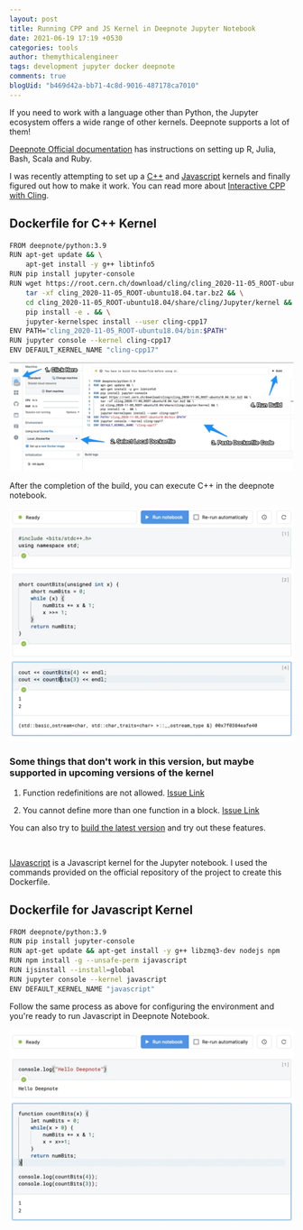 ```yaml
---
layout: post
title: Running CPP and JS Kernel in Deepnote Jupyter Notebook
date: 2021-06-19 17:19 +0530
categories: tools
author: themythicalengineer
tags: development jupyter docker deepnote
comments: true
blogUid: "b469d42a-bb71-4c8d-9016-487178ca7010"
---
```

If you need to work with a language other than Python, the Jupyter ecosystem offers a wide range of other kernels.
Deepnote supports a lot of them!

[Deepnote Official documentation](https://docs.deepnote.com/environment/custom-environments/running-your-own-kernel) has instructions on setting up R, Julia, Bash, Scala and Ruby.

I was recently attempting to set up a [C++](https://root.cern/cling/) and [Javascript](https://github.com/n-riesco/ijavascript) kernels and finally figured out how to make it work. You can read more about [Interactive CPP with Cling](https://blog.llvm.org/posts/2020-11-30-interactive-cpp-with-cling/).

## Dockerfile for C++ Kernel 
```bash
FROM deepnote/python:3.9
RUN apt-get update && \
    apt-get install -y g++ libtinfo5
RUN pip install jupyter-console
RUN wget https://root.cern.ch/download/cling/cling_2020-11-05_ROOT-ubuntu18.04.tar.bz2 && \
    tar -xf cling_2020-11-05_ROOT-ubuntu18.04.tar.bz2 && \
    cd cling_2020-11-05_ROOT-ubuntu18.04/share/cling/Jupyter/kernel && \
    pip install -e . && \
    jupyter-kernelspec install --user cling-cpp17
ENV PATH="cling_2020-11-05_ROOT-ubuntu18.04/bin:$PATH"
RUN jupyter console --kernel cling-cpp17
ENV DEFAULT_KERNEL_NAME "cling-cpp17"
```

![Configure Dockerfile](/assets/images/running-cpp-and-js-kernel-deepnote/configure_dockerfile.webp)

After the completion of the build, you can execute C++ in the deepnote notebook.

![CPP Example](/assets/images/running-cpp-and-js-kernel-deepnote/deepnote_cpp_example.webp)

### Some things that don't work in this version, but maybe supported in upcoming versions of the kernel

1. Function redefinitions are not allowed. [Issue Link](https://github.com/jupyter-xeus/xeus-cling/issues/91)

2. You cannot define more than one function in a block. [Issue Link](https://github.com/jupyter-xeus/xeus-cling/issues/40)

You can also try to [build the latest version](https://root.cern/cling/cling_build_instructions/) and try out these features.

<br/>

[IJavascript](https://github.com/n-riesco/ijavascript) is a Javascript kernel for the Jupyter notebook.
I used the commands provided on the official repository of the project to create this Dockerfile.

## Dockerfile for Javascript Kernel

```bash
FROM deepnote/python:3.9
RUN pip install jupyter-console
RUN apt-get update && apt-get install -y g++ libzmq3-dev nodejs npm
RUN npm install -g --unsafe-perm ijavascript
RUN ijsinstall --install=global
RUN jupyter console --kernel javascript
ENV DEFAULT_KERNEL_NAME "javascript"
```

Follow the same process as above for configuring the environment and you're ready to run Javascript in Deepnote Notebook.

![JS Example](/assets/images/running-cpp-and-js-kernel-deepnote/deepnote_js_example.webp)
